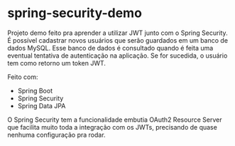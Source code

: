 # spring-security-demo

Projeto demo feito pra aprender a utilizar JWT junto com o Spring Security.
É possível cadastrar novos usuários que serão guardados em um banco de dados MySQL. Esse banco de dados é consultado quando é feita uma eventual tentativa de autenticação na aplicação. Se for sucedida, o usuário tem como retorno um token JWT.

Feito com:
- Spring Boot
- Spring Security
- Spring Data JPA

O Spring Security tem a funcionalidade embutia OAuth2 Resource Server que facilita muito toda a integração com os JWTs, precisando de quase nenhuma configuração pra rodar.

